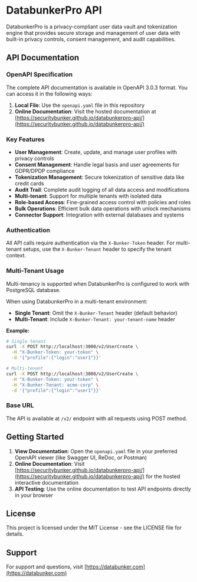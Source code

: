 # DatabunkerPro API

DatabunkerPro is a privacy-compliant user data vault and tokenization engine that provides secure storage and management of user data with built-in privacy controls, consent management, and audit capabilities.

## API Documentation

### OpenAPI Specification

The complete API documentation is available in OpenAPI 3.0.3 format. You can access it in the following ways:

1. **Local File**: Use the `openapi.yaml` file in this repository
2. **Online Documentation**: Visit the hosted documentation at [https://securitybunker.github.io/databunkerpro-api/](https://securitybunker.github.io/databunkerpro-api/)

### Key Features

- **User Management**: Create, update, and manage user profiles with privacy controls
- **Consent Management**: Handle legal basis and user agreements for GDPR/DPDP compliance
- **Tokenization Management**: Secure tokenization of sensitive data like credit cards
- **Audit Trail**: Complete audit logging of all data access and modifications
- **Multi-tenant**: Support for multiple tenants with isolated data
- **Role-based Access**: Fine-grained access control with policies and roles
- **Bulk Operations**: Efficient bulk data operations with unlock mechanisms
- **Connector Support**: Integration with external databases and systems

### Authentication

All API calls require authentication via the `X-Bunker-Token` header. For multi-tenant setups, use the `X-Bunker-Tenant` header to specify the tenant context.

### Multi-Tenant Usage

Multi-tenancy is supported when DatabunkerPro is configured to work with PostgreSQL database.

When using DatabunkerPro in a multi-tenant environment:

- **Single Tenant**: Omit the `X-Bunker-Tenant` header (default behavior)
- **Multi-Tenant**: Include `X-Bunker-Tenant: your-tenant-name` header

**Example:**
```bash
# Single tenant
curl -X POST http://localhost:3000/v2/UserCreate \
  -H "X-Bunker-Token: your-token" \
  -d '{"profile":{"login":"user1"}}'

# Multi-tenant
curl -X POST http://localhost:3000/v2/UserCreate \
  -H "X-Bunker-Token: your-token" \
  -H "X-Bunker-Tenant: acme-corp" \
  -d '{"profile":{"login":"user1"}}'
```

### Base URL

The API is available at `/v2/` endpoint with all requests using POST method.

## Getting Started

1. **View Documentation**: Open the `openapi.yaml` file in your preferred OpenAPI viewer (like Swagger UI, ReDoc, or Postman)
2. **Online Documentation**: Visit [https://securitybunker.github.io/databunkerpro-api/](https://securitybunker.github.io/databunkerpro-api/) for the hosted interactive documentation
3. **API Testing**: Use the online documentation to test API endpoints directly in your browser

## License

This project is licensed under the MIT License - see the LICENSE file for details.

## Support

For support and questions, visit [https://databunker.com](https://databunker.com)
